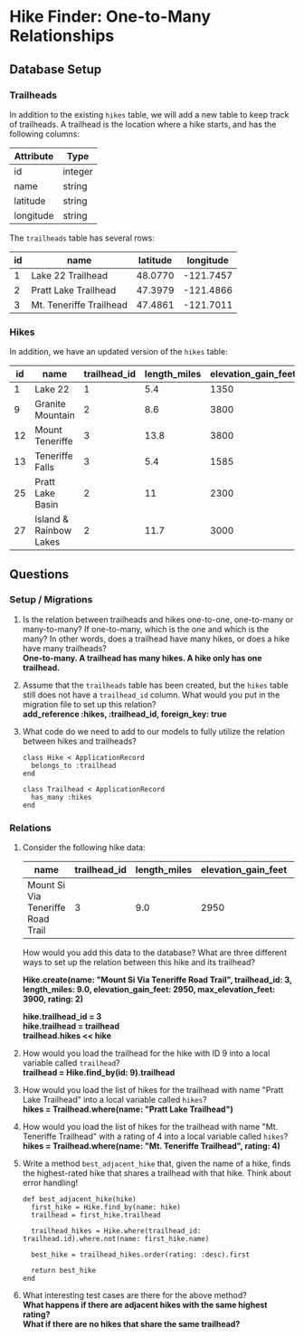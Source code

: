 # Hike Finder: One-to-Many Relationships

## Database Setup

### Trailheads

In addition to the existing `hikes` table, we will add a new table to keep track of trailheads. A trailhead is the location where a hike starts, and has the following columns:

Attribute           | Type
---                 | ---
id                  | integer
name                | string
latitude            | string
longitude           | string

The `trailheads` table has several rows:

id  | name                    | latitude | longitude
--- | ---                     | ---      | ---
1   | Lake 22 Trailhead       | 48.0770  | -121.7457
2   | Pratt Lake Trailhead    | 47.3979  | -121.4866
3   | Mt. Teneriffe Trailhead | 47.4861  | -121.7011

### Hikes

In addition, we have an updated version of the `hikes` table:

id  | name   | trailhead_id | length_miles | elevation_gain_feet | max_elevation_feet | rating
--- | ---    | ---          | ---          | ---                 | ---                | ---
1   | Lake 22          | 1  | 5.4          | 1350                | 2400               | 4
9   | Granite Mountain | 2  | 8.6          | 3800                | 5629               | 5
12  | Mount Teneriffe  | 3  | 13.8         | 3800                | 4788               | 4
13  | Teneriffe Falls  | 3  | 5.4          | 1585                | 2370               | 4
25  | Pratt Lake Basin | 2  | 11           | 2300                | 4100               | 4
27  | Island & Rainbow Lakes | 2 | 11.7    | 3000                | 4400               | 3

## Questions

### Setup / Migrations

1. Is the relation between trailheads and hikes one-to-one, one-to-many or many-to-many? If one-to-many, which is the one and which is the many? In other words, does a trailhead have many hikes, or does a hike have many trailheads?  
**One-to-many. A trailhead has many hikes. A hike only has one trailhead.**
2. Assume that the `trailheads` table has been created, but the `hikes` table still does not have a `trailhead_id` column. What would you put in the migration file to set up this relation?  
**add_reference :hikes, :trailhead_id, foreign_key: true**
3. What code do we need to add to our models to fully utilize the relation between hikes and trailheads?  

    ```
    class Hike < ApplicationRecord 
      belongs_to :trailhead
    end
    ```  
  
    ```
    class Trailhead < ApplicationRecord
      has_many :hikes
    end
    ```  

### Relations

1. Consider the following hike data:

    name   | trailhead_id | length_miles        | elevation_gain_feet | max_elevation_feet | rating
    ---    | ---          | ---                 | ---                 | ---                | ---
    Mount Si Via Teneriffe Road Trail | 3 | 9.0 | 2950                | 3900               | 2

    How would you add this data to the database? What are three different ways to set up the relation between this hike and its trailhead?

    **Hike.create(name: "Mount Si Via Teneriffe Road Trail", trailhead_id: 3, length_miles: 9.0, elevation_gain_feet: 2950, max_elevation_feet: 3900, rating: 2)**

    **hike.trailhead_id = 3**  
    **hike.trailhead = trailhead**  
    **trailhead.hikes << hike**  

2. How would you load the trailhead for the hike with ID 9 into a local variable called `trailhead`?  
    **trailhead = Hike.find_by(id: 9).trailhead**

3. How would you load the list of hikes for the trailhead with name "Pratt Lake Trailhead" into a local variable called `hikes`?  
    **hikes = Trailhead.where(name: "Pratt Lake Trailhead")**

4. How would you load the list of hikes for the trailhead with name "Mt. Teneriffe Trailhead" with a rating of 4 into a local variable called `hikes`?  
    **hikes = Trailhead.where(name: "Mt. Teneriffe Trailhead", rating: 4)**
5. Write a method `best_adjacent_hike` that, given the name of a hike, finds the highest-rated hike that shares a trailhead with that hike. Think about error handling!

    ```
    def best_adjacent_hike(hike)
      first_hike = Hike.find_by(name: hike)
      trailhead = first_hike.trailhead

      trailhead_hikes = Hike.where(trailhead_id: trailhead.id).where.not(name: first_hike.name)

      best_hike = trailhead_hikes.order(rating: :desc).first

      return best_hike
    end
    ```

6. What interesting test cases are there for the above method?  
  **What happens if there are adjacent hikes with the same highest rating?**  
  **What if there are no hikes that share the same trailhead?**

